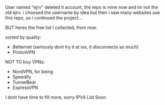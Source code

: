 User named "ejrv" deleted it account, the repo is mine now and im not the old ejrv. i choosed the username by idea but then i saw many websites use this repo, so i continued the project...

BUT heres the free list I collected, from now.

sorted by quality:
- Betternet (seriously dont try it at ios, it disconnects so much)
- ProtonVPN

NOT TO buy VPNs:
- NordVPN, for being 
- Speedify
- TunnelBear
- ExpressVPN


I dont have time to fill more, sorry
IPV4 List Soon
